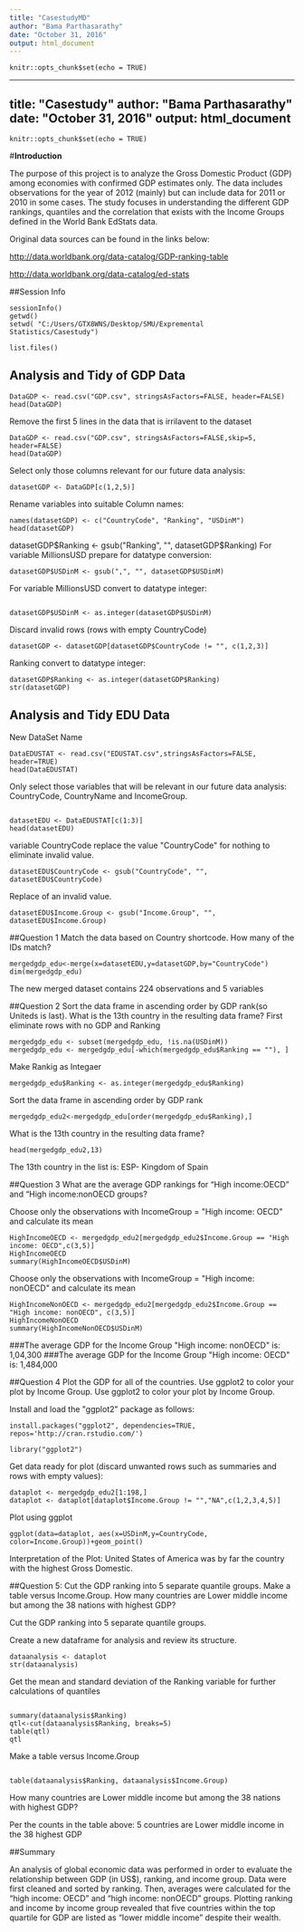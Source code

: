 ```yaml
---
title: "CasestudyMD"
author: "Bama Parthasarathy"
date: "October 31, 2016"
output: html_document
---
```


```{r setup, include=FALSE}
knitr::opts_chunk$set(echo = TRUE)
```
---
title: "Casestudy"
author: "Bama Parthasarathy"
date: "October 31, 2016"
output: html_document
---

```{r setup, include=FALSE}
knitr::opts_chunk$set(echo = TRUE)
```

#**Introduction**

The purpose of this project is to analyze the Gross Domestic Product (GDP) among economies with confirmed GDP estimates only. The data includes observations for the year of 2012 (mainly) but can include data for 2011 or 2010 in some cases. The study focuses in understanding the different GDP rankings, quantiles and the correlation that exists with the Income Groups defined in the World Bank EdStats data.

Original data sources can be found in the links below:

http://data.worldbank.org/data-catalog/GDP-ranking-table

http://data.worldbank.org/data-catalog/ed-stats

##Session Info
```{r}
sessionInfo()
getwd()
setwd( "C:/Users/GTX8WNS/Desktop/SMU/Expremental Statistics/Casestudy")
```

```{r}
list.files()
```
## Analysis and Tidy of GDP Data
```{r}
DataGDP <- read.csv("GDP.csv", stringsAsFactors=FALSE, header=FALSE)
head(DataGDP)
```
Remove the first 5 lines in the data that is irrilavent to the dataset
```{r}
DataGDP <- read.csv("GDP.csv", stringsAsFactors=FALSE,skip=5, header=FALSE)
head(DataGDP)

```
Select only those columns relevant for our future data analysis:
```{r}
datasetGDP <- DataGDP[c(1,2,5)]
```

Rename variables into  suitable Column names:
```{r}
names(datasetGDP) <- c("CountryCode", "Ranking", "USDinM")
head(datasetGDP)
```

datasetGDP$Ranking <- gsub("Ranking", "", datasetGDP$Ranking)
For variable MillionsUSD prepare for datatype conversion:
```{r}
datasetGDP$USDinM <- gsub(",", "", datasetGDP$USDinM)
```


For variable MillionsUSD convert to datatype integer:
```{r}

datasetGDP$USDinM <- as.integer(datasetGDP$USDinM)
```


Discard invalid rows (rows with empty CountryCode)
```{r}
datasetGDP <- datasetGDP[datasetGDP$CountryCode != "", c(1,2,3)]
```

Ranking convert to datatype integer:
```{r}
datasetGDP$Ranking <- as.integer(datasetGDP$Ranking)
str(datasetGDP)
```

## Analysis and Tidy EDU Data


New DataSet Name
```{r}
DataEDUSTAT <- read.csv("EDUSTAT.csv",stringsAsFactors=FALSE, header=TRUE)
head(DataEDUSTAT)
```

Only select those variables that will be relevant in our future data analysis: CountryCode, CountryName and IncomeGroup.
```{r}

datasetEDU <- DataEDUSTAT[c(1:3)]
head(datasetEDU)
```

variable CountryCode replace the value "CountryCode" for nothing to eliminate invalid value.
```{r}
datasetEDU$CountryCode <- gsub("CountryCode", "", datasetEDU$CountryCode)
```
Replace of an invalid value.
```{r}
datasetEDU$Income.Group <- gsub("Income.Group", "", datasetEDU$Income.Group)
```

##Question 1
Match the data based on Country shortcode. How many of the IDs match?
```{r}
mergedgdp_edu<-merge(x=datasetEDU,y=datasetGDP,by="CountryCode")
dim(mergedgdp_edu)
```

The new merged dataset contains 224 observations and 5 variables

##Question 2
Sort the data frame in ascending order by GDP rank(so Uniteds is last). What is the 13th country in the resulting data frame?
First eliminate rows with no GDP and Ranking
```{r}
mergedgdp_edu <- subset(mergedgdp_edu, !is.na(USDinM))
mergedgdp_edu <- mergedgdp_edu[-which(mergedgdp_edu$Ranking == ""), ]
```
Make Rankig as Integaer
```{r}
mergedgdp_edu$Ranking <- as.integer(mergedgdp_edu$Ranking)
```
Sort the data frame in ascending order by GDP rank
```{r}
mergedgdp_edu2<-mergedgdp_edu[order(mergedgdp_edu$Ranking),]
```
What is the 13th country in the resulting data frame?
```{r}
head(mergedgdp_edu2,13)
```

The 13th country in the list is: ESP- Kingdom of Spain

##Question 3
What are the average GDP rankings for “High income:OECD” and “High income:nonOECD groups?

Choose only the observations with IncomeGroup = "High income: OECD" and calculate its mean
```{r}
HighIncomeOECD <- mergedgdp_edu2[mergedgdp_edu2$Income.Group == "High income: OECD",c(3,5)]
HighIncomeOECD
summary(HighIncomeOECD$USDinM)
```

Choose only the observations with IncomeGroup = "High income: nonOECD" and calculate its mean
```{r}
HighIncomeNonOECD <- mergedgdp_edu2[mergedgdp_edu2$Income.Group == "High income: nonOECD", c(3,5)]
HighIncomeNonOECD
summary(HighIncomeNonOECD$USDinM)
```
###The average GDP for the Income Group "High income: nonOECD" is: 1,04,300
###The average GDP for the Income Group "High income: OECD" is: 1,484,000

##Question 4
Plot the GDP for all of the countries. Use ggplot2 to color your plot by Income Group.
Use ggplot2 to color your plot by Income Group.

Install and load the "ggplot2" package as follows:
```{r}
install.packages("ggplot2", dependencies=TRUE, repos='http://cran.rstudio.com/')

library("ggplot2")

```

Get data ready for plot (discard unwanted rows such as summaries and rows with empty values):
```{r}
dataplot <- mergedgdp_edu2[1:198,]
dataplot <- dataplot[dataplot$Income.Group != "","NA",c(1,2,3,4,5)]
```


Plot using ggplot
```{r}
ggplot(data=dataplot, aes(x=USDinM,y=CountryCode, color=Income.Group))+geom_point()

```



Interpretation of the Plot: United States of America was by far the country with the highest Gross Domestic. 

##Question 5:
Cut the GDP ranking into 5 separate quantile groups. Make a table versus Income.Group.
How many countries are Lower middle income but among the 38 nations with highest
GDP?

Cut the GDP ranking into 5 separate quantile groups.

Create a new dataframe for analysis and review its structure.
```{r}
dataanalysis <- dataplot
str(dataanalysis)
```


Get the mean and standard deviation of the Ranking variable for further calculations of quantiles
```{r}

summary(dataanalysis$Ranking) 
qtl<-cut(dataanalysis$Ranking, breaks=5)
table(qtl)
qtl
```


Make a table versus Income.Group
```{r}

table(dataanalysis$Ranking, dataanalysis$Income.Group)
```


How many countries are Lower middle income but among the 38 nations with highest GDP?

Per the counts in the table above: 5 countries are Lower middle income in the 38 highest GDP

##Summary

An analysis of global economic data was performed in order to evaluate the relationship between GDP (in US$), ranking, and income group. Data were first cleaned and sorted by ranking. Then, averages were calculated for the “high income: OECD” and “high income: nonOECD” groups. Plotting ranking and income by income group revealed that five countries within the top quartile for GDP are listed as “lower middle income” despite their wealth. 


